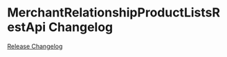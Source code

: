 # MerchantRelationshipProductListsRestApi Changelog

[Release Changelog](https://github.com/spryker/merchant-relationship-product-lists-rest-api/releases)

